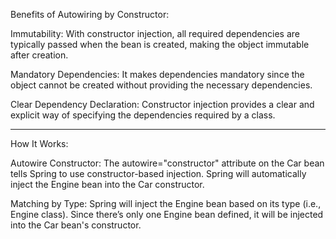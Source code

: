 Benefits of Autowiring by Constructor:

Immutability: With constructor injection, all required dependencies are typically passed when the bean is created, making the object immutable after creation.

Mandatory Dependencies: It makes dependencies mandatory since the object cannot be created without providing the necessary dependencies.

Clear Dependency Declaration: Constructor injection provides a clear and explicit way of specifying the dependencies required by a class.

-----------------------------------------------------------------------
How It Works:

Autowire Constructor: The autowire="constructor" attribute on the Car bean tells Spring to use constructor-based injection. Spring will automatically inject the Engine bean into the Car constructor.

Matching by Type: Spring will inject the Engine bean based on its type (i.e., Engine class). Since there’s only one Engine bean defined, it will be injected into the Car bean's constructor.